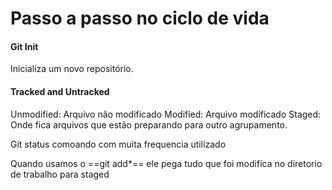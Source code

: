 # Passo a passo no ciclo de vida
#### Git Init
Inicializa um novo repositório.

#### Tracked and Untracked
Unmodified: Arquivo não modificado
Modified: Arquivo modificado
Staged: Onde fica arquivos que estão preparando para outro agrupamento.

Git status comoando com muita frequencia utilizado

Quando usamos o ==git add*== ele pega tudo que foi modifica no diretorio de trabalho para staged